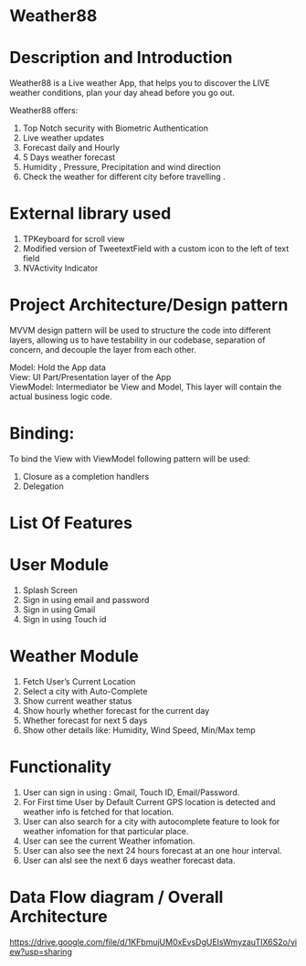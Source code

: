 # Weather88
# Description and Introduction
 
Weather88 is a Live weather App, that helps you to  discover the LIVE weather conditions, plan your day ahead before you go out.


Weather88 offers:

1) Top Notch security with Biometric Authentication <br/>
2)	Live weather updates <br/>
3)	Forecast daily and Hourly <br/>
4)	5 Days weather forecast <br/>
5)	Humidity , Pressure, Precipitation and wind direction <br/>
6)	Check the weather for different city before travelling . 


# External library used

1) TPKeyboard for scroll view <br/>
2)	Modified version of TweetextField  with a custom icon to the left of text field <br/>
3)	NVActivity Indicator <br/>



# Project Architecture/Design pattern <br/>
MVVM design pattern will be used to structure the code into different layers, allowing us to have testability in our codebase, separation of concern, and decouple the layer from each other.


Model: Hold the App data <br/>
View: UI Part/Presentation layer of the App <br/>
ViewModel: Intermediator be View and Model, This layer will contain the actual business logic code.<br/>


# Binding:
To bind the View with ViewModel following pattern will be used: <br/>
1)	Closure as a completion handlers <br/>
2)	Delegation<br/>




# List Of Features <br/>

# User Module
1.	Splash Screen<br/>
2.	Sign in using email and password<br/>
3.	Sign in using Gmail <br/>
4.	Sign in using Touch id<br/>

# Weather Module
1.	Fetch User’s Current Location<br/>
2. Select a city with Auto-Complete <br/>
3.	Show current weather status <br/>
4.	Show hourly whether forecast  for the current day<br/>
5.	Whether forecast for next 5 days<br/>
6.	 Show other details like: Humidity, Wind Speed, Min/Max temp<br/>




# Functionality <br/>
1) User can sign in using :   Gmail, Touch ID, Email/Password. <br/>
2) For First time User by Default Current GPS location is detected and weather info is fetched for that location. <br/>
3) User can also search for a city with autocomplete feature to look for weather infomation for that particular place.<br/>
4) User can see the current Weather infomation.<br/>
5) User can also see the next 24 hours forecast at an one hour interval.<br/>
6) User can alsl see the next 6 days weather forecast data. <br/>








# Data Flow diagram / Overall Architecture <br/>

https://drive.google.com/file/d/1KFbmujUM0xEvsDgUEIsWmyzauTIX6S2o/view?usp=sharing


 




        


